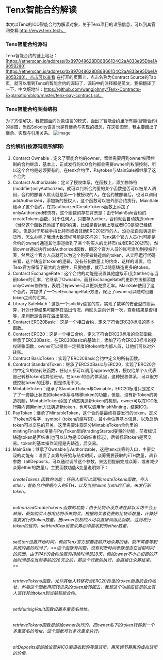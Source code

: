 # Tenx智能合约解读

本文以Tenx的ICO智能合约为解读对象，关于Tenx项目的详细信息，可以到其官网查看:http://www.tenx.tech。
### Tenx智能合约源码
  Tenx智能合约的链上地址：[https://etherscan.io/address/0xB97048628DB6B661D4C2aA833e95Dbe1A905B280](https://etherscan.io/address/0xB97048628DB6B661D4C2aA833e95Dbe1A905B280)，点击可以查看
  在打开的页面上，点击名称为Contract Source的Tab页，就可以看到Tenx的智能合约的源码了，源码中的注释都是英文，我把翻译了一下，中文版地址：https://github.com/wangjohnny/Tenx-Contracts-Explanation/blob/master/tenx-pay-contract.sol。

### Tenx智能合约类图结构
为了方便解决，我按照面向对象语言的模式，画出了智能合约里所有类(智能合约)的类图，当然Solodity语言也是有继承与实现的概念，在这张图里，我主要画出了继承、实现与引用关系。
![image](https://github.com/wangjohnny/Tenx-Contracts-Explanation/raw/master/tenx-pay-model.png)

### 合约解析(按源码顺序解释)
1. Contarct Ownable：定义了智能合约的owner，留给需要用到owner权限控制的合约继承，基本上，正式发行的ICO合约都会需要owner的权限控制，所以这个合约是必须要有的。在tenx合约里，Paytoken与MainSale都继承了这个合约
2. Contarct Authorizable：定义了授权体系，在函数上，添加修饰符(modifier)onlyAuthorized，就可以判断合约里的某个函数是否可以被某人调用，合约的部署人默认就是第一个被授权的人，在合约被部署后，也可以调用addAuthorized，添加新的授权人，这个函数可以被外部合约执行。MainSale继承了这个合约，在其authorizedCreateTokens函数上添加了onlyAuthorized修饰符，这个函数的存在背景是：由于MainSale合约的createTokens函数，对于任何人，只要存入ether，合约就会自动铸造token（当然这个函数还添加了别的约束，比如是否达到上限或者ICO是否已经结束）。但是对于那些手持比特币或者其他ERC20货币的人，没办法自动铸造新货币，怎么办呢？我想大致流程可能是这样的：Tenx某个官方人员(也可能是合约的owner)通道其他渠道收到了某个购买人的比特币(或者ERC20货币)，然后owner通过执行addAuthorized函数，把这个官方人员的账号添加到授权列表，然后这个官方人员就可以为这个购买者铸造新的token，从实际运行代码来看，这个铸造新token的逻辑，没有任何数量上的约束，这样的设置，给Tenx官方保留了最大的方便性，只要他想，就可以随意铸造更多的token。
3. Contarct ExchangeRate：这个合约的功能是设置其他虚拟币(比如ether)与当前token的汇率，它继承了Ownable，而且ExchangeRate的更新方法都添加onlyOwner修饰符，表明只有owner可以更新兑换汇率。MainSale使用了这个合约，并提供了一个setExchangeRate方法，保证了owner可以随时设置token之间的汇率。
4. Library SafeMath：这是一个solidity语言的库，实现了数学的安全型四则运算，针对计算结果可能存在溢出情况，再回头逆向计算一次，查看结果是否相等，来判断是否存在溢出情况。
5. Contarct ERC20Basic：这是一个接口合约，定义了符合ERC20标准的基本函数。
6. Contarct ERC20：这是一个接口合约，定义了符合ERC20标准的全部函数，继承了ERC20Basic，在ERC20Basic的基础上，添加了符合ERC20标准的授权转账函数，owner可以授信一定额度的token给内部人员，让他们可以对外转账。
7. Contract BasicToken：实现了ERC20Basic合约中定义的所有函数。
8. Contract StandardToken：继承了ERC20Basic与ERC20，实现了ERC20合约中定义的权转账函数，任何人都可以调用approve方法，授权给某个人代表自己转移token给其他账号。在token的合约体系里，这种授权体系，可以很方便控制token的迁移，但是作用不大。
9. MintableToken：继承了StandardToken与Ownable，ERC20标准只是定义了了一套静止状态的token体系与转移token的功能，但是，没有新Token的铸造机制，MintableToken添加了动态铸造新token的机制，owner可以在ICO发行期内调用mint方法铸造新token，也可以调用finishMinting，结束ICO。
10. PayToken：继承了MintableToken，这个合约是最终将要发行的token，定义了token的名字，symbol（token的缩写词），最小单位等基本信息，以及启动token可以交易的开关。这里需要注意区分MintableToken合约里的mintingFinished变量与PayToken里的tradingStarted变量的功能，前者标识铸造token是否结束(也可以认为是ICO的结束标志)，后者标识token是否交易。token的基本操作流程是先铸造，后交易。
11. MainSale：继承了Ownable与Authorizable，这是tenx众筹的入口，主要实现的功能有：设置了众筹的开始与结束时间，众筹需要获取的ETH数量，调节参数（altDeposits，可以通过调节这个参数，来达到提前完成众筹，或者减少众筹ether的数量）。主要函数功能&变量说明如下：
    ###### createTokens 函数的功能：任何人都可以调用createTokens函数，存入ether，智能合约根据存入的ETH，以及当前token与eth的汇率，来发行新token。
    ###### authorizedCreateTokens 函数的功能：由于比特币没办法在非以太坊平台上转账，假如购买人想用比特币来购买，根据购买者花费的比特币数量，计算好需要发行的token数量，被owner授权的人可以直接调用此函数，达到发行token的目的。setHardCap设置众筹必须要收到的ether数量，
    ###### setStart设置开始时间，假如Tenx官方想要提前开始众筹的话，就不需要等到系统内置的时间了，==这个函数有问题，没有判断时间参数是否在当前时间的前面，由于PAY的合约设置的持续时间是28天，假如owner不小心设置的开始时间是在当前事前的28天之前，那这个行数的执行，会直接让众筹结束。==
    ###### retrieveTokens函数，允许其他人转移符合ERC20标准的token到当前合约地址，然后这个函数再把转进来的token给转回去，我想这个功能应该是防止有人误转其他token到当前智能合约。
    ###### setMultisigVault函数设置多重签名地址。
    ###### retrieveTokens函数是留给owner执行的，把owner名下的token转移到一个多重签名的地址，这个函数可以多次重复执行。
    ###### altDeposits是留给设置非ICO渠道收到的等量货币，用来调节筹集的虚拟货币的价值。
